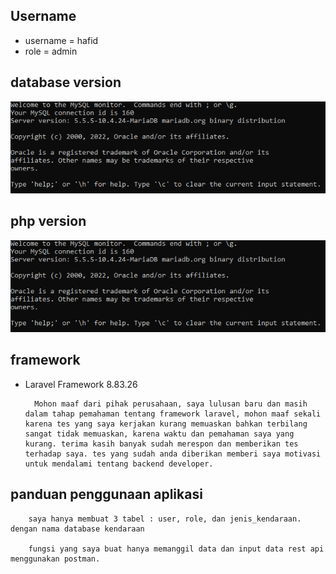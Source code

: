 ## Username
* username = hafid
* role = admin

## database version
![screenshot](img/mysql.PNG)

## php version
![screenshot](img/mysql.PNG)

## framework 
* Laravel Framework 8.83.26

        Mohon maaf dari pihak perusahaan, saya lulusan baru dan masih dalam tahap pemahaman tentang framework laravel, mohon maaf sekali karena tes yang saya kerjakan kurang memuaskan bahkan terbilang sangat tidak memuaskan, karena waktu dan pemahaman saya yang kurang. terima kasih banyak sudah merespon dan memberikan tes terhadap saya. tes yang sudah anda diberikan memberi saya motivasi untuk mendalami tentang backend developer.

## panduan penggunaan aplikasi
        saya hanya membuat 3 tabel : user, role, dan jenis_kendaraan. dengan nama database kendaraan

        fungsi yang saya buat hanya memanggil data dan input data rest api menggunakan postman.
